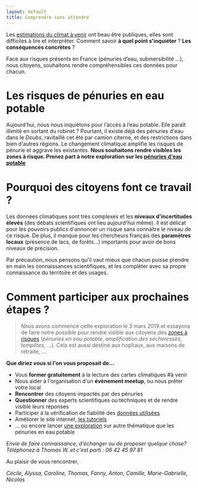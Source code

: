 ```yaml
---
layout: default
title: Comprendre sans attendre 
---
```


Les [estimations du climat à venir](../donnees) ont beau être publiques, elles sont difficiles à lire et interprêter. Comment savoir **à quel point s'inquiéter** ? **Les conséquences concrètes** ?

Face aux risques présents en France (pénuries d’eau, submersibilité …), nous citoyens, souhaitons rendre compréhensibles ces données pour chacun.

# Les risques de pénuries en eau potable

Aujourd’hui, nous nous inquiètons pour l’accès à l’eau potable. Elle paraît illimité en sortant du robinet ? Pourtant, il existe déjà des pénuries d'eau dans le *Doubs*, ravitaillé cet été par camion citerne, et des restrictions dans bien d'autres régions. Le changement climatique amplifie les risques de pénurie et aggrave les existantes. **Nous souhaitons rendre visibles les zones à risque.  Prenez part à notre exploration sur les [pénuries d'eau potable](../risques-penurie-eau)**

# Pourquoi des citoyens font ce travail ? 

Les données climatiques sont très complexes et les **niveaux d'incertitudes élevés** (des débats scientifiques ont lieu aujourd'hui même). Il est délicat pour les pouvoirs publics d'annoncer un risque sans connaître le niveau de ce risque.
De plus, il manque pour les chercheurs français des **paramètres locaux** (présence de lacs, de forêts...) importants pour avoir de bons niveaux de précision. 

Par précaution, nous pensons qu'il vaut mieux que chacun puisse prendre en main les connaissances scientifiques, et les compléter avec sa propre connaissance du territoire et des usages. 

# Comment participer aux prochaines étapes ?

>  Nous avons commencé cette exploration le 3 mars 2019 et essayons de faire notre possible pour rendre visible aux citoyens des [zones à risques](../methode) (*pénuries en eau potable*, *amplification des sécheresses*, *tempêtes*, ...). Cela est aussi destiné aux hopîtaux, aux maisons de retraite, ...

**Que diriez vous si l'on vous proposait de...**

* Vous **former gratuitement** à la lecture des cartes climatiques #à venir
* Nous aider à l'organisation d'un **évènement meetup**, ou nous prêter votre local 
* **Rencontrer** des citoyens impactés par des pénuries
* **Questionner** des experts scientifiques ou techniques et de rendre visible leurs réponses
* Participer à la vérification de fiabilité des [données utilisées](../donnees)
* Améliorer le site internet, [les tutoriels](https://github.com/anticiper/anticiper.github.io)
* ... ou encore lancer [une exploration](../methode) sur autre thématique que les pénuries en eau potable

*Envie de faire connaissance, d'échanger ou de proposer quelque chose? Téléphonez à Thomas W. et c'est parti : 06 42 45 97 81*

Au plaisir de vous rencontrer,

*Cécile, Alyssa, Caroline, Thomas, Fanny, Anton, Camille, Marie-Gabrielle, Nicolas*
